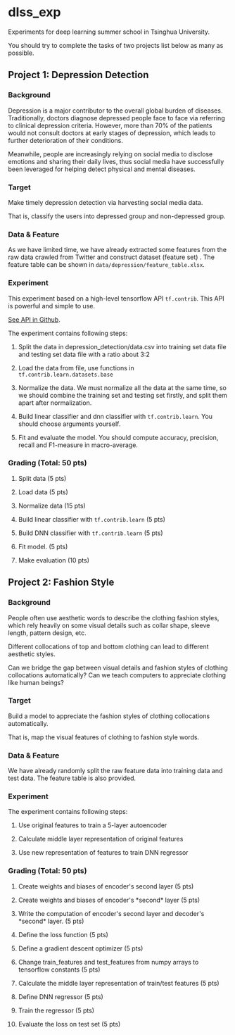 # dlss_exp
Experiments for deep learning summer school in Tsinghua University.

You should try to complete the tasks of two projects list below as many as possible.

## Project 1: Depression Detection

### Background
Depression is a major contributor to the overall global burden of diseases. Traditionally, doctors diagnose depressed people face to face via referring to clinical depression criteria. However, more than 70% of the patients would not consult doctors at early stages of depression, which leads to further deterioration of their conditions.

Meanwhile, people are increasingly relying on social media to disclose emotions and sharing their daily lives, thus social media have successfully been leveraged for helping detect physical and mental diseases.

### Target 
Make timely depression detection via harvesting social media data.

That is, classify the users into depressed group and non-depressed group.

### Data & Feature
As we have limited time, we have already extracted some features from the raw data crawled from Twitter and construct dataset (feature set) . The feature table can be shown in `data/depression/feature_table.xlsx`.

### Experiment
This experiment based on a high-level tensorflow API `tf.contrib`. This API is powerful and simple to use.
 
 [See API in Github](https://github.com/tensorflow/tensorflow/tree/r1.0/tensorflow/contrib).

The experiment contains following steps:

1. Split the data in depression_detection/data.csv into training set data file and testing set data file with a ratio about 3:2

2. Load the data from file, use functions in `tf.contrib.learn.datasets.base`

3. Normalize the data. We must normalize all the data at the same time, so we should combine the training set and testing set firstly, and split them apart after normalization.

4. Build linear classifier and dnn classifier with `tf.contrib.learn`. You should choose arguments yourself.

5. Fit and evaluate the model. You should compute accuracy, precision, recall and F1-measure in macro-average.

### Grading (Total: 50 pts)

1. Split data (5 pts)

2. Load data (5 pts)

3. Normalize data (15 pts)

4. Build linear classifier with `tf.contrib.learn` (5 pts)

5. Build DNN classifier with `tf.contrib.learn` (5 pts)

6. Fit model. (5 pts)

7. Make evaluation (10 pts)



## Project 2: Fashion Style

### Background
People often use aesthetic words to describe the clothing fashion styles, which rely heavily on some visual details such as collar shape, sleeve length, pattern design, etc.

Different collocations of top and bottom clothing can lead to different aesthetic styles.

Can we bridge the gap between visual details and fashion styles of clothing collocations automatically? Can we teach computers to appreciate clothing like human beings?

### Target 
Build a model to appreciate the fashion styles of clothing collocations automatically.

That is, map the visual features of clothing to fashion style words.

### Data & Feature
We have already randomly split the raw feature data into training data and test data. The feature table is also provided.

### Experiment
The experiment contains following steps:

1. Use original features to train a 5-layer autoencoder

2. Calculate middle layer representation of original features

3. Use new representation of features to train DNN regressor

### Grading (Total: 50 pts)

1. Create weights and biases of encoder's second layer (5 pts)

2. Create weights and biases of encoder's \*second\* layer (5 pts)

3. Write the computation of encoder's second layer and decoder's \*second\* layer. (5 pts)

4. Define the loss function (5 pts)

5. Define a gradient descent optimizer (5 pts)

6. Change train_features and test_features from numpy arrays to tensorflow constants (5 pts)

7. Calculate the middle layer representation of train/test features (5 pts)

8. Define DNN regressor (5 pts)

9. Train the regressor (5 pts)

10. Evaluate the loss on test set (5 pts)

